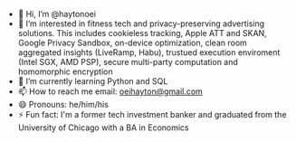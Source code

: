 - 👋 Hi, I’m @haytonoei
- 👀 I’m interested in fitness tech and privacy-preserving advertising solutions. This includes cookieless tracking, Apple ATT and SKAN, Google Privacy Sandbox, on-device optimization, clean room aggregated insights (LiveRamp, Habu), trustued execution enviroment (Intel SGX, AMD PSP), secure multi-party computation and homomorphic encryption  
- 🌱 I’m currently learning Python and SQL
- 📫 How to reach me email: oeihayton@gmail.com
- 😄 Pronouns: he/him/his
- ⚡ Fun fact: I'm a former tech investment banker and graduated from the University of Chicago with a BA in Economics 

<!---
haytonoei/haytonoei is a ✨ special ✨ repository because its `README.md` (this file) appears on your GitHub profile.
You can click the Preview link to take a look at your changes.
--->
